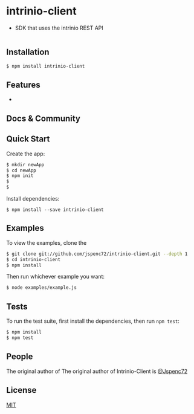 # intrinio-client
- SDK that uses the intrinio REST API



```js

```

## Installation

```bash
$ npm install intrinio-client
```

## Features

  * 

## Docs & Community



## Quick Start

  Create the app:

```bash
$ mkdir newApp
$ cd newApp
$ npm init 
$
$ 
```

  Install dependencies:

```
$ npm install --save intrinio-client
```


## Examples

  To view the examples, clone the 

```bash
$ git clone git://github.com/jspenc72/intrinio-client.git --depth 1
$ cd intrinio-client
$ npm install
```

  Then run whichever example you want:

```bash
$ node examples/example.js
```

## Tests

  To run the test suite, first install the dependencies, then run `npm test`:

```bash
$ npm install
$ npm test
```

## People

The original author of The original author of Intrinio-Client is [@Jspenc72](https://github.com/jspenc72)
## License

  [MIT](LICENSE)
